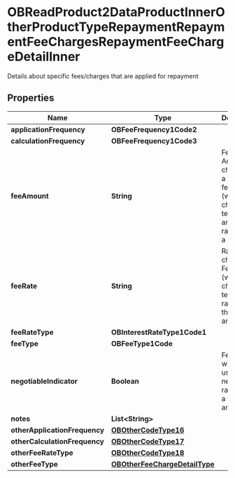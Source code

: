 

# OBReadProduct2DataProductInnerOtherProductTypeRepaymentRepaymentFeeChargesRepaymentFeeChargeDetailInner

Details about specific fees/charges that are applied for repayment

## Properties

| Name | Type | Description | Notes |
|------------ | ------------- | ------------- | -------------|
|**applicationFrequency** | **OBFeeFrequency1Code2** |  |  |
|**calculationFrequency** | **OBFeeFrequency1Code3** |  |  |
|**feeAmount** | **String** | Fee Amount charged for a fee/charge (where it is charged in terms of an amount rather than a rate) |  [optional] |
|**feeRate** | **String** | Rate charged for Fee/Charge (where it is charged in terms of a rate rather than an amount) |  [optional] |
|**feeRateType** | **OBInterestRateType1Code1** |  |  [optional] |
|**feeType** | **OBFeeType1Code** |  |  |
|**negotiableIndicator** | **Boolean** | Fee/charge which is usually negotiable rather than a fixed amount |  [optional] |
|**notes** | **List&lt;String&gt;** |  |  [optional] |
|**otherApplicationFrequency** | [**OBOtherCodeType16**](OBOtherCodeType16.md) |  |  [optional] |
|**otherCalculationFrequency** | [**OBOtherCodeType17**](OBOtherCodeType17.md) |  |  [optional] |
|**otherFeeRateType** | [**OBOtherCodeType18**](OBOtherCodeType18.md) |  |  [optional] |
|**otherFeeType** | [**OBOtherFeeChargeDetailType**](OBOtherFeeChargeDetailType.md) |  |  [optional] |



